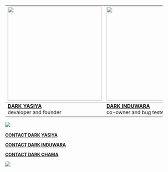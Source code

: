 | <a href="https://github.com/yasiyaofc1"><img src="https://telegra.ph/file/f94c2dd16ca20b270db3a.jpg" width=300 height=300></a> | <a href="http://github.com/induwaraofc"><img src="https://telegra.ph/file/903e16f9effd8de11cc76.jpg" width=300 height=300></a> | <img src="https://telegra.ph/file/a8ba0753cee4c95c9b0be.jpg" width=300 height=300></a> |
|---|---|---|
| **[DARK YASIYA](https://github.com/yasiyaofc1)**</br>devaloper and founder</br> | **[DARK INDUWARA](https://github.com/induwaraofc)**</br> co-owner and bug tester| **[DARK CHAMA](https://github.com/DarkChamaofc)**</br> co-owner and owner




﻿<img src="https://user-images.githubusercontent.com/73097560/115834477-dbab4500-a447-11eb-908a-139a6edaec5c.gif">

 

**[CONTACT DARK YASIYA](https://wa.me/+94728803027)**



**[CONTACT DARK INDUWARA](https://wa.me/+94740264767)**



**[CONTACT DARK CHAMA](https://wa.me/+94785539793)**


﻿<img src="https://user-images.githubusercontent.com/73097560/115834477-dbab4500-a447-11eb-908a-139a6edaec5c.gif">
